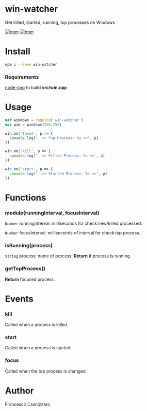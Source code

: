 # win-watcher
Get killed, started, running, top processes on Windows

[![npm](https://img.shields.io/npm/v/gradver.svg)](https://www.npmjs.com/package/win-watcher)
[![npm](https://img.shields.io/npm/dm/gradver.svg)](https://www.npmjs.com/package/win-watcher)

# Install

```sh
npm i --save win-watcher
```

### Requirements
[node-gyp](https://github.com/nodejs/node-gyp#installation) to build **src/win.cpp**

# Usage

```javascript
var windows = require('win-watcher')
var win = windows(500,250)

win.on('focus', p => {
  console.log('  >> Top Process: %s <<', p)
})

win.on('kill', p => {
  console.log('  >> Killed Process: %s <<', p)
})

win.on('start', p => {
  console.log('  >> Started Process: %s <<', p)
})
```

# Functions

### module(runningInterval, focusInterval)

`Number` runningInterval: milliseconds for check new/killed processed.

`Number` focusInterval: milliseconds of interval for check top process.

### isRunning(process)
`String` process: name of process.
**Return** if process is running.

### getTopProcess()
**Return** focused process.

# Events

### kill
Called when a process is killed.

### start
Called when a process is started.

### focus
Called when the top process is changed.

# Author
Francesco Cannizzaro
